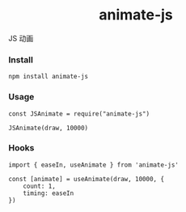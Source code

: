 <h1 align="center">animate-js</h1>

JS 动画

### Install

```
npm install animate-js
```

### Usage

```
const JSAnimate = require("animate-js")

JSAnimate(draw, 10000)
```

### Hooks

```
import { easeIn, useAnimate } from 'animate-js'

const [animate] = useAnimate(draw, 10000, {
    count: 1,
    timing: easeIn
})
```
